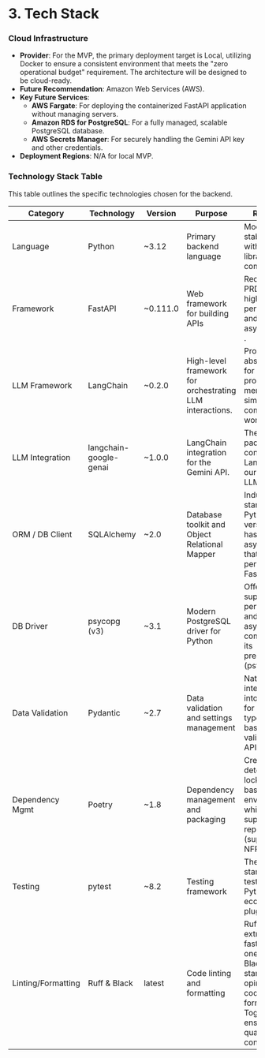 # 3. Tech Stack
### Cloud Infrastructure
- **Provider**: For the MVP, the primary deployment target is Local, utilizing Docker to ensure a consistent environment that meets the "zero operational budget" requirement. The architecture will be designed to be cloud-ready.
- **Future Recommendation**: Amazon Web Services (AWS).
- **Key Future Services**:
    - **AWS Fargate**: For deploying the containerized FastAPI application without managing servers.
    - **Amazon RDS for PostgreSQL**: For a fully managed, scalable PostgreSQL database.
    - **AWS Secrets Manager**: For securely handling the Gemini API key and other credentials.
- **Deployment Regions**: N/A for local MVP.

### Technology Stack Table
This table outlines the specific technologies chosen for the backend.

| Category | Technology | Version | Purpose | Rationale |
| --- | --- | --- | --- | --- |
| Language | Python | ~3.12 | Primary backend language | Modern, stable version with broad library compatibility. |
| Framework | FastAPI | ~0.111.0 | Web framework for building APIs | Required by PRD; offers high performance and native async support . |
| LLM Framework | LangChain | ~0.2.0 | High-level framework for orchestrating LLM interactions. | Provides abstractions for chains, prompts, and memory to simplify complex LLM workflows. |
| LLM Integration | langchain-google-genai | ~1.0.0 | LangChain integration for the Gemini API. | The official package for connecting LangChain to our chosen LLM provider. |
| ORM / DB Client | SQLAlchemy | ~2.0 | Database toolkit and Object Relational Mapper | Industry standard for Python; version 2.0 has excellent async support that pairs perfectly with FastAPI. |
| DB Driver | psycopg (v3) | ~3.1 | Modern PostgreSQL driver for Python | Offers superior performance and native async support compared to its predecessor (psycopg2). |
| Data Validation | Pydantic | ~2.7 | Data validation and settings management | Natively integrated into FastAPI for robust, type-hint-based validation of API requests. |
| Dependency Mgmt | Poetry | ~1.8 | Dependency management and packaging | Creates a deterministic, lock-file-based environment, which is superior for reproducibility (supports NFR7) . |
| Testing | pytest | ~8.2 | Testing framework | The de-facto standard for testing in Python; large ecosystem of plugins. |
| Linting/Formatting | Ruff & Black | latest | Code linting and formatting | Ruff is an extremely fast, all-in-one linter. Black is the standard, opinionated code formatter. Together they ensure code quality and consistency. |
